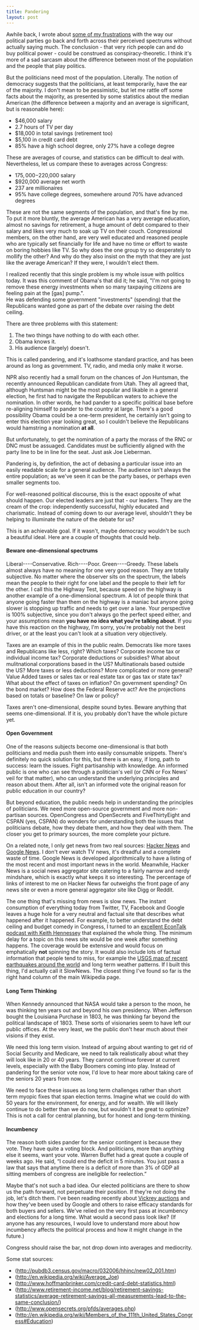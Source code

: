 ```yaml
---
title: Pandering
layout: post
---
```


Awhile back, I wrote about [some of my frustrations](http://www.infiniteabyss.org/2011/04/09/buying_power.html) with the way our political parties go back and forth across their perceived spectrums without actually saying much.  The conclusion - that very rich people can and do buy political power - could be construed as conspiracy-theoretic.  I think it's more of a sad sarcasm about the difference between most of the population and the people that play politics.

But the politicians need most of the population.  Literally.  The notion of democracy suggests that the politicians, at least temporarily, have the ear of the majority.  I don't mean to be pessimistic, but let me rattle off some facts about the majority, as presented by some statistics about the median American (the difference between a majority and an average is significant, but is reasonable here):

-  $46,000 salary
-  2.7 hours of TV per day
-  $18,000 in total savings (retirement too)
-  $5,100 in credit card debt
-  85% have a high school degree, only 27% have a college degree

These are averages of course, and statistics can be difficult to deal with.  Nevertheless, let us compare these to averages across Congress:

-  $175,000-$220,000 salary
-  $920,000 average net worth
-  237 are millionaires
-  95% have college degrees, somewhere around 70% have advanced degrees

These are not the same segments of the population, and that's fine by me.  To put it more bluntly, the average American has a very average education, almost no savings for retirement, a huge amount of debt compared to their salary and likes very much to soak up TV on their couch.  Congressional members, on the other hand, are very well educated and reasoned people who are typically set financially for life and have no time or effort to waste on boring hobbies like TV.  So why does the one group try so desperately to mollify the other?  And why do they also insist on the myth that they are just like the average American?  If they were, I wouldn't elect them.

I realized recently that this single problem is my whole issue with politics today.  It was this comment of Obama's that did it; he said, 
	"I'm not going to remove these energy investments when so many taxpaying citizens 
	are feeling pain at the [gas] pump.".  
He was defending some government "investments" (spending) that the Republicans wanted gone as part of the debate over raising the debt ceiling. 

There are three problems with this statement:  

1. The two things have nothing to do with each other.  
2.  Obama knows it.  
3.  His audience (largely) doesn't.

This is called pandering, and it's loathsome standard practice, and has been around as long as government.  TV, radio, and media only make it worse.  

NPR also recently had a small forum on the chances of Jon Huntsman, the recently announced Republican candidate from Utah.  They all agreed that, although Huntsman might be the most popular and likable in a general election, he first had to navigate the Republican waters to achieve the nomination.  In other words, he had pander to a specific political base before re-aligning himself to pander to the country at large.  There's a good possibility Obama could be a one-term president, he certainly isn't going to enter this election year looking great, so I couldn't believe the Republicans would hamstring a nomination **at all**.  

But unfortunately, to get the nomination of a party the morass of the RNC or DNC must be assuaged.  Candidates must be sufficiently aligned with the party line to be in line for the seat.  Just ask Joe Lieberman.

Pandering is, by definition, the act of debasing a particular issue into an easily readable scale for a general audience.  The audience isn't always the entire population; as we've seen it can be the party bases, or perhaps even smaller segments too.  

For well-reasoned political discourse, this is the exact opposite of what should happen.  Our elected leaders are just that - our leaders.  They are the cream of the crop: independently successful, highly educated and charismatic.  Instead of coming down to our average level, shouldn't they be helping to illuminate the nature of the debate for us?

This is an achievable goal.  If it wasn't, maybe democracy wouldn't be such a beautiful ideal.  Here are a couple of thoughts that could help.

#### Beware one-dimensional spectrums

Liberal----Conservative.  Rich----Poor.  Green----Greedy.  These labels almost always have no meaning for one very good reason.  They are totally subjective.  No matter where the observer sits on the spectrum, the labels mean the people to their right for one label and the people to their left for the other.  I call this the Highway Test, because speed on the highway is another example of a one-dimensional spectrum.  A lot of people think that anyone going faster than them on the highway is a maniac but anyone going slower is stopping up traffic and needs to get over a lane.  Your perspective is 100% subjective, since you don't always go the perfect speed either, and your assumptions mean **you have no idea what you're talking about**.  If you have this reaction on the highway, I'm sorry, you're probably not the best driver, or at the least you can't look at a situation very objectively.  

Taxes are an example of this in the public realm.  Democrats like more taxes and Republicans like less, right?  Which taxes?  Corporate income tax or individual income tax?  Corporate deductions or subsidies?  What about mulitnational corporations based in the US?  Multinationals based outside the US?  More taxes or less deductions?  More complicated or more general?  Value Added taxes or sales tax or real estate tax or gas tax or state tax?  What about the effect of taxes on inflation?  On government spending?  On the bond market?  How does the Federal Reserve act?  Are the projections based on totals or baseline?  On law or policy?

Taxes aren't one-dimensional, despite sound bytes.  Beware anything that seems one-dimensional.  If it is, you probably don't have the whole picture yet.

#### Open Government

One of the reasons subjects become one-dimensional is that both politicians and media push them into easily consumable snippets.  There's definitely no quick solution for this, but there is an easy, if long, path to success: learn the issues.  Fight partisanship with knowledge.  An informed public is one who can see through a politician's veil (or CNN or Fox News' veil for that matter), who can understand the underlying principles and reason about them.  After all, isn't an informed vote the original reason for public education in our country?

But beyond education, the public needs help in understanding the principles of politicians.  We need more open-source government and more non-partisan sources.  OpenCongress and OpenSecrets and FiveThirtyEight and CSPAN (yes, CSPAN) do wonders for understanding both the issues that politicians debate, how they debate them, and how they deal with them.  The closer you get to primary sources, the more complete your picture.

On a related note, I only get news from two real sources: [Hacker News](http://news.ycombinator.com/) and [Google News](http://news.google.com/).  I don't ever watch TV news, it's dreadful and a complete waste of time.  Google News is developed algorithmically to have a listing of the most recent and most important news in the world.  Meanwhile, Hacker News is a social news aggregator site catering to a fairly narrow and nerdy mindshare, which is exactly what keeps it so interesting.  The percentage of links of interest to me on Hacker News far outweighs the front page of any news site or even a more general aggregator site like Digg or Reddit.

The one thing that's missing from news is slow news.  The instant consumption of everything today from Twitter, TV, Facebook and Google leaves a huge hole for a very neutral and factual site that describes what happened after it happened.  For example, to better understand the debt ceiling and budget comedy in Congress, I turned to an [excellent EconTalk podcast with Keith Hennessey](http://www.econtalk.org/archives/2011/07/hennessey_on_th.html) that explained the whole thing.  The minimum delay for a topic on this news site would be one week after something happens.  The coverage would be extensive and would focus on emphatically **not** spinning the story.  It would also include lots of factual information that people tend to miss, for example the [USGS map of recent earthquakes around the world](http://earthquake.usgs.gov/earthquakes/recenteqsww/) and long term weather patterns.  If I built this thing, I'd actually call it SlowNews.  The closest thing I've found so far is the right hand column of the main Wikipedia page.

#### Long Term Thinking

When Kennedy announced that NASA would take a person to the moon, he was thinking ten years out and beyond his own presidency.  When Jefferson bought the Louisiana Purchase in 1803, he was thinking far beyond the political landscape of 1803.  These sorts of visionaries seem to have left our public offices.  At the very least, we the public don't hear much about their visions if they exist.

We need this long term vision.  Instead of arguing about wanting to get rid of Social Security and Medicare, we need to talk realistically about what they will look like in 20 or 40 years.  They cannot continue forever at current levels, especially with the Baby Boomers coming into play.  Instead of pandering for the senior vote now, I'd love to hear more about taking care of the seniors 20 years from now.

We need to face these issues as long term challenges rather than short term myopic fixes that span election terms.  Imagine what we could do with 50 years for the environment, for energy, and for wealth.  We will likely continue to do better than we do now, but wouldn't it be great to optimize?  This is not a call for central planning, but for honest and long-term thinking.

#### Incumbency

The reason both sides pander for the senior contingent is because they vote.  They have quite a voting block.  And politicians, more than anything else it seems, want your vote.  Warren Buffet had a great quote a couple of weeks ago.  He said, “I could end the deficit in 5 minutes. You just pass a law that says that anytime there is a deficit of more than 3% of GDP all sitting members of congress are ineligible for reelection.”  

Maybe that's not such a bad idea.  Our elected politicians are there to show us the path forward, not perpetuate their position.  If they're not doing the job, let's ditch them.  I've been reading recently about [Vickrey auctions](http://en.wikipedia.org/wiki/Vickrey_auction) and how they've been used by Google and others to raise efficacy standards for both buyers and sellers.  We've relied on the very first pass at incumbency and elections for a long time.  What would a second pass look like?  (If anyone has any resources, I would love to understand more about how incumbency affects the political process and how it might change in the future.)

Congress should raise the bar, not drop down into averages and mediocrity.

Some stat sources:

-  (http://pubdb3.census.gov/macro/032006/hhinc/new02_001.htm)
-  (http://en.wikipedia.org/wiki/Average_Joe)
-  (http://www.hoffmanbrinker.com/credit-card-debt-statistics.html)
-  (http://www.retirement-income.net/blog/retirement-savings-statistics/average-retirement-savings-all-measurements-lead-to-the-same-conclusion/)
-  (http://www.opensecrets.org/pfds/averages.php)
-  (http://en.wikipedia.org/wiki/Members_of_the_111th_United_States_Congress#Education)